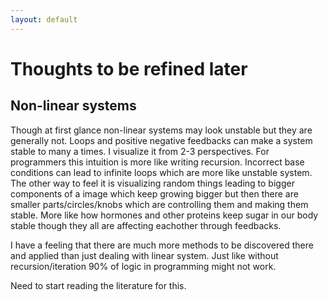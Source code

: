 ```yaml
---
layout: default
---
```

# Thoughts to be refined later

## Non-linear systems

Though at first glance non-linear systems may look unstable but they are generally not. Loops and positive negative feedbacks can make a system stable to many a times. I visualize it from 2-3 perspectives. For programmers this intuition is more like writing recursion. Incorrect base conditions can lead to infinite loops which are more like unstable system. The other way to feel it is visualizing random things leading to bigger components of a image which keep growing bigger but then there are smaller parts/circles/knobs which are controlling them and making them stable. More like how hormones and other proteins keep sugar in our body stable though they all are affecting eachother through feedbacks.

I have a feeling that there are much more methods to be discovered there and applied than just dealing with linear system. Just like without recursion/iteration 90% of logic in programming might not work.

Need to start reading the literature for this.
